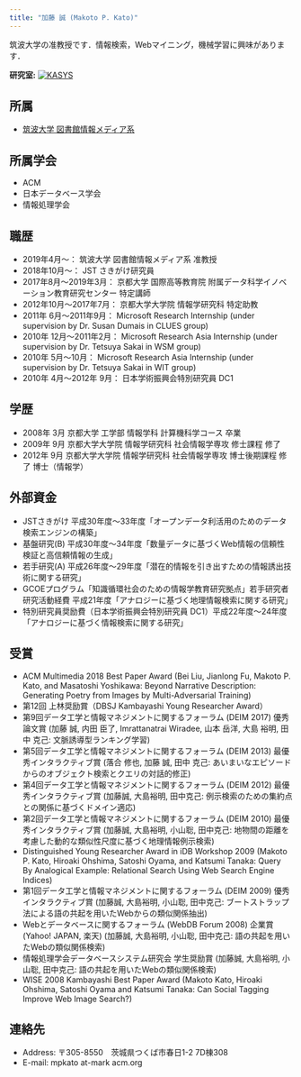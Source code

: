 ```yaml
---
title: "加藤 誠 (Makoto P. Kato)"
---
```


筑波大学の准教授です．情報検索，Webマイニング，機械学習に興味があります．

**研究室:**
[![KASYS](https://kasys.slis.tsukuba.ac.jp/wp-content/themes/kasys/images/KASYS_LOGO_header.png)](http://kasys.slis.tsukuba.ac.jp/en/)

## 所属
- [筑波大学 図書館情報メディア系](http://slis.tsukuba.ac.jp/grad/)

## 所属学会
- ACM
- 日本データベース学会
- 情報処理学会

## 職歴
- 2019年4月～： 
筑波大学 図書館情報メディア系 准教授
- 2018年10月～： 
JST さきがけ研究員
- 2017年8月～2019年3月： 
京都大学 国際高等教育院 附属データ科学イノベーション教育研究センター 特定講師
- 2012年10月～2017年7月：
京都大学大学院 情報学研究科 特定助教
- 2011年 6月～2011年9月：
Microsoft Research Internship (under supervision by Dr. Susan Dumais in CLUES group)
- 2010年 12月～2011年2月：
Microsoft Research Asia Internship (under supervision by Dr. Tetsuya Sakai in WSM group)
- 2010年 5月～10月：
Microsoft Research Asia Internship (under supervision by Dr. Tetsuya Sakai in WIT group)
- 2010年 4月～2012年 9月：
日本学術振興会特別研究員 DC1

## 学歴
- 2008年 3月 京都大学 工学部 情報学科 計算機科学コース 卒業
- 2009年 9月 京都大学大学院 情報学研究科 社会情報学専攻 修士課程 修了
- 2012年 9月 京都大学大学院 情報学研究科 社会情報学専攻 博士後期課程 修了 博士（情報学）

## 外部資金
- JSTさきがけ 平成30年度〜33年度「オープンデータ利活用のためのデータ検索エンジンの構築」
- 基盤研究(B) 平成30年度～34年度「数量データに基づくWeb情報の信頼性検証と高信頼情報の生成」
- 若手研究(A) 平成26年度～29年度「潜在的情報を引き出すための情報誘出技術に関する研究」
- GCOEプログラム「知識循環社会のための情報学教育研究拠点」若手研究者研究活動経費 平成21年度「アナロジーに基づく地理情報検索に関する研究」
- 特別研究員奨励費（日本学術振興会特別研究員 DC1）平成22年度～24年度「アナロジーに基づく情報検索に関する研究」

## 受賞
- ACM Multimedia 2018 Best Paper Award
(Bei Liu, Jianlong Fu, Makoto P. Kato, and Masatoshi Yoshikawa: Beyond Narrative Description: Generating Poetry from Images by Multi-Adversarial Training)
- 第12回 上林奨励賞（DBSJ Kambayashi Young Researcher Award）
- 第9回データ工学と情報マネジメントに関するフォーラム (DEIM 2017) 優秀論文賞
(加藤 誠, 内田 臣了, Imrattanatrai Wiradee, 山本 岳洋, 大島 裕明, 田中 克己: 文脈誘導型ランキング学習)
- 第5回データ工学と情報マネジメントに関するフォーラム (DEIM 2013) 最優秀インタラクティブ賞
(落合 修也, 加藤 誠, 田中 克己: あいまいなエピソードからのオブジェクト検索とクエリの対話的修正)
- 第4回データ工学と情報マネジメントに関するフォーラム (DEIM 2012) 最優秀インタラクティブ賞
(加藤誠, 大島裕明, 田中克己: 例示検索のための集約点との関係に基づくドメイン適応)
- 第2回データ工学と情報マネジメントに関するフォーラム (DEIM 2010) 最優秀インタラクティブ賞
(加藤誠, 大島裕明, 小山聡, 田中克己: 地物間の距離を考慮した動的な類似性尺度に基づく地理情報例示検索)
- Distinguished Young Researcher Award in iDB Workshop 2009
(Makoto P. Kato, Hiroaki Ohshima, Satoshi Oyama, and Katsumi Tanaka: Query By Analogical Example: Relational Search Using Web Search Engine Indices)
- 第1回データ工学と情報マネジメントに関するフォーラム (DEIM 2009) 優秀インタラクティブ賞
(加藤誠, 大島裕明, 小山聡, 田中克己: ブートストラップ法による語の共起を用いたWebからの類似関係抽出)
- Webとデータベースに関するフォーラム (WebDB Forum 2008) 企業賞(Yahoo! JAPAN, 楽天)
(加藤誠, 大島裕明, 小山聡, 田中克己: 語の共起を用いたWebの類似関係検索)
- 情報処理学会データベースシステム研究会 学生奨励賞
(加藤誠, 大島裕明, 小山聡, 田中克己: 語の共起を用いたWebの類似関係検索)
- WISE 2008 Kambayashi Best Paper Award
(Makoto Kato, Hiroaki Ohshima, Satoshi Oyama and Katsumi Tanaka: Can Social Tagging Improve Web Image Search?)

## 連絡先
- Address: 〒305-8550　茨城県つくば市春日1-2 7D棟308
- E-mail: mpkato at-mark acm.org 

<script src="https://embed.small.chat/T02T2BUPJG8KVD05C6.js" async></script>
